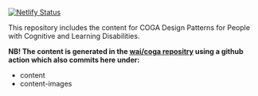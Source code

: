 [![Netlify Status](https://api.netlify.com/api/v1/badges/ef0441b4-e316-47ea-9961-e769a5c4407e/deploy-status)](https://app.netlify.com/sites/wai-coga-design-guide/deploys)

This repository includes the content for COGA Design Patterns for People with Cognitive and Learning Disabilities.

**NB! The content is generated in the [wai/coga repositry](https://github.com/w3c/coga) using a github action which also commits here under:**

- content
- content-images 




